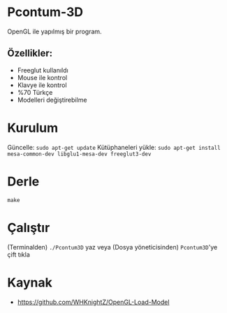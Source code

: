# Pcontum-3D
OpenGL ile yapılmış bir program.
## Özellikler: ##
- Freeglut kullanıldı
- Mouse ile kontrol
- Klavye ile kontrol
- %70 Türkçe
- Modelleri değiştirebilme
# Kurulum
Güncelle:
```sudo apt-get update```
Kütüphaneleri yükle:
```sudo apt-get install mesa-common-dev libglu1-mesa-dev freeglut3-dev```
# Derle
```make```
# Çalıştır
(Terminalden) ```./Pcontum3D``` yaz veya (Dosya yöneticisinden) ```Pcontum3D```'ye çift tıkla
# Kaynak
- https://github.com/WHKnightZ/OpenGL-Load-Model
